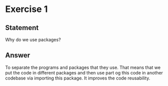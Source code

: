 # Exercise 1

## Statement

Why do we use packages?

## Answer

To separate the programs and packages that they use. That means that we put the code in different packages and then use
part og this code in another codebase via importing this package. It improves the code reusability.
